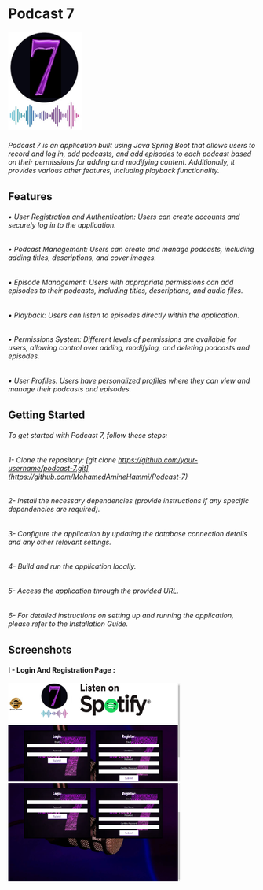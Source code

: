 # Podcast 7
<img src="https://raw.githubusercontent.com/MohamedAmineHammi/Podcast-7/main/Materiel/Logo.png" width="150" height="200">

###### Podcast 7 is an application built using Java Spring Boot that allows users to record and log in, add podcasts, and add episodes to each podcast based on their permissions for adding and modifying content. Additionally, it provides various other features, including playback functionality.

## Features
###### • User Registration and Authentication: Users can create accounts and securely log in to the application.
###### • Podcast Management: Users can create and manage podcasts, including adding titles, descriptions, and cover images.
###### • Episode Management: Users with appropriate permissions can add episodes to their podcasts, including titles, descriptions, and audio files.
###### • Playback: Users can listen to episodes directly within the application.
###### • Permissions System: Different levels of permissions are available for users, allowing control over adding, modifying, and deleting podcasts and episodes.
###### • User Profiles: Users have personalized profiles where they can view and manage their podcasts and episodes.

## Getting Started
###### To get started with Podcast 7, follow these steps:

###### 1- Clone the repository: [git clone https://github.com/your-username/podcast-7.git](https://github.com/MohamedAmineHammi/Podcast-7)
###### 2- Install the necessary dependencies (provide instructions if any specific dependencies are required).
###### 3- Configure the application by updating the database connection details and any other relevant settings.
###### 4- Build and run the application locally.
###### 5- Access the application through the provided URL.
###### 6- For detailed instructions on setting up and running the application, please refer to the Installation Guide.

## Screenshots
#### I - Login And Registration Page :
<img src="https://raw.githubusercontent.com/MohamedAmineHammi/Podcast-7/main/Materiel/Login%20And%20Registration%20Page.png" width="350" height="200"> <img src="https://raw.githubusercontent.com/MohamedAmineHammi/Podcast-7/main/Materiel/Login%20And%20Registration.png" width="350" height="200">


